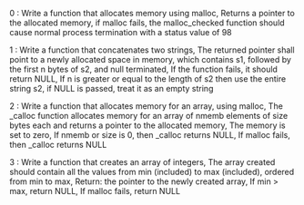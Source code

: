 0 : Write a function that allocates memory using malloc, Returns a pointer to the allocated memory, if malloc fails, the malloc_checked function should cause normal process termination with a status value of 98

1 : Write a function that concatenates two strings, The returned pointer shall point to a newly allocated space in memory, which contains s1, followed by the first n bytes of s2, and null terminated, If the function fails, it should return NULL, If n is greater or equal to the length of s2 then use the entire string s2, if NULL is passed, treat it as an empty string

2 : Write a function that allocates memory for an array, using malloc, The _calloc function allocates memory for an array of nmemb elements of size bytes each and returns a pointer to the allocated memory, The memory is set to zero, If nmemb or size is 0, then _calloc returns NULL, If malloc fails, then _calloc returns NULL

3 : Write a function that creates an array of integers, The array created should contain all the values from min (included) to max (included), ordered from min to max, Return: the pointer to the newly created array, If min > max, return NULL, If malloc fails, return NULL
